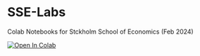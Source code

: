 # SSE-Labs
Colab Notebooks for Stckholm School of Economics (Feb 2024)


<a target="_blank" href="https://colab.research.google.com/github/S-B-Iqbal/SSE-Labs">
  <img src="https://colab.research.google.com/assets/colab-badge.svg" alt="Open In Colab"/>
</a>
